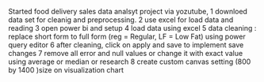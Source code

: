 Started food delivery sales data analsyt project via yozutube,
1 downloed data set for cleanig and preprocessing. 
2 use excel for load data and reading 
3 open power bi and setup
4 load data using excel
5 data cleaning : replace short form to full form (reg = Regular, LF = Low Fat) using power query editor
6 after cleaning, click on apply and save to implement save changes
7 remove all error and null values or change it with exact value using average or median or research
8 create custom canvas setting (800  by 1400 )size on visualization chart

